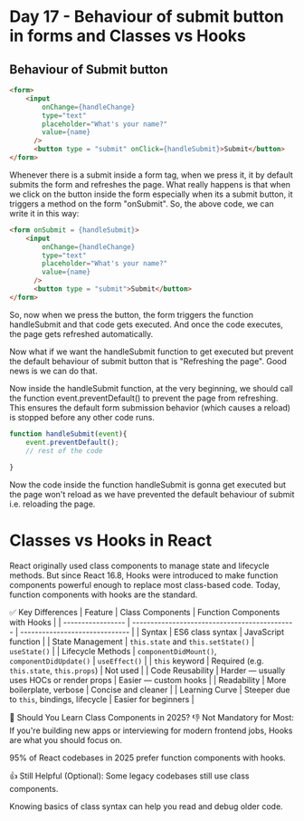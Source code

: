 # Day 17 - Behaviour of submit button in forms and Classes vs Hooks
## Behaviour of Submit button

```html
<form>
    <input
        onChange={handleChange}
        type="text"
        placeholder="What's your name?"
        value={name}
      />
      <button type = "submit" onClick={handleSubmit}>Submit</button>
</form>
```

Whenever there is a submit inside a form tag, when we press it, it by default submits the form and refreshes the page. What really happens is that when we click on the button inside the form especially when its a submit button, it triggers a method on the form "onSubmit". So, the above code, we can write it in this way: 

```html
<form onSubmit = {handleSubmit}>
    <input
        onChange={handleChange}
        type="text"
        placeholder="What's your name?"
        value={name}
      />
      <button type = "submit">Submit</button>
</form>
```

So, now when we press the button, the form triggers the function handleSubmit and that code gets executed. And once the code executes, the page gets refreshed automatically.

Now what if we want the handleSubmit function to get executed but prevent the default behaviour of submit button that is "Refreshing the page". Good news is we can do that.

Now inside the handleSubmit function, at the very beginning, we should call the function event.preventDefault() to prevent the page from refreshing. This ensures the default form submission behavior (which causes a reload) is stopped before any other code runs.

```js
function handleSubmit(event){
    event.preventDefault();
    // rest of the code
    
}
```

Now the code inside the function handleSubmit is gonna get executed but the page won't reload as we have prevented the default behaviour of submit i.e. reloading the page.

# Classes vs Hooks in React
React originally used class components to manage state and lifecycle methods. But since React 16.8, Hooks were introduced to make function components powerful enough to replace most class-based code. Today, function components with hooks are the standard.

✅ Key Differences
| Feature           | Class Components                              | Function Components with Hooks |
| ----------------- | --------------------------------------------- | ------------------------------ |
| Syntax            | ES6 class syntax                              | JavaScript function            |
| State Management  | `this.state` and `this.setState()`            | `useState()`                   |
| Lifecycle Methods | `componentDidMount()`, `componentDidUpdate()` | `useEffect()`                  |
| `this` keyword    | Required (e.g. `this.state`, `this.props`)    | Not used                       |
| Code Reusability  | Harder — usually uses HOCs or render props    | Easier — custom hooks          |
| Readability       | More boilerplate, verbose                     | Concise and cleaner            |
| Learning Curve    | Steeper due to `this`, bindings, lifecycle    | Easier for beginners           |


🧩 Should You Learn Class Components in 2025?
👎 Not Mandatory for Most:
If you're building new apps or interviewing for modern frontend jobs, Hooks are what you should focus on.

95% of React codebases in 2025 prefer function components with hooks.

👍 Still Helpful (Optional):
Some legacy codebases still use class components.

Knowing basics of class syntax can help you read and debug older code.

